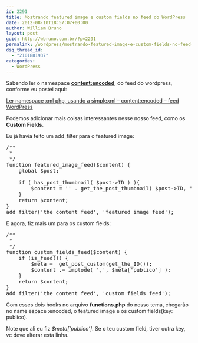 ```yaml
---
id: 2291
title: Mostrando featured image e custom fields no feed do WordPress
date: 2012-08-10T18:57:07+00:00
author: William Bruno
layout: post
guid: http://wbruno.com.br/?p=2291
permalink: /wordpress/mostrando-featured-image-e-custom-fields-no-feed-do-wordpress/
dsq_thread_id:
  - "2101881937"
categories:
  - WordPress
---
```

Sabendo ler o namespace **<content:encoded>**, do feed do wordpress, conforme eu postei aqui:

[Ler namespace xml php, usando a simplexml – content:encoded – feed WordPress](http://wbruno.com.br/2012/08/08/ler-namespace-xml-php-usando-a-simplexml/ "Ler namespace xml php, usando a simplexml – content:encoded – feed WordPress")

Podemos adicionar mais coisas interessantes nesse nosso feed, como os **Custom Fields**.
  
<!--more-->


  
Eu já havia feito um add_filter para o featured image:

<pre name="code" class="php">/**
 * 
 */
function featured_image_feed($content) {
	global $post;

	if ( has_post_thumbnail( $post->ID ) ){
		$content = '' . get_the_post_thumbnail( $post->ID, 'thumbnail' ) . '' . $content;	
	}
	return $content;
}
add_filter('the_content_feed', 'featured_image_feed');
</pre>

E agora, fiz mais um para os custom fields:

<pre name="code" class="php">/**
 * 
 */
function custom_fields_feed($content) {
    if (is_feed()) {
        $meta =  get_post_custom(get_the_ID());
        $content .= implode( ',', $meta['publico'] );
    }
    return $content;
}
add_filter('the_content_feed', 'custom_fields_feed');</pre>

Com esses dois hooks no arquivo **functions.php** do nosso tema, chegarão no name espace :encoded, o featured image e os custom fields(key: publico).

Note que ali eu fiz <var>$meta[&#8216;publico&#8217;]</var>. Se o teu custom field, tiver outra key, vc deve alterar esta linha.